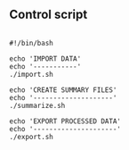 ## Control script

<pre><code class="bash" data-trim>
#!/bin/bash

echo 'IMPORT DATA'
echo '-----------'
./import.sh

echo 'CREATE SUMMARY FILES'
echo '--------------------'
./summarize.sh

echo 'EXPORT PROCESSED DATA'
echo '---------------------'
./export.sh
</code></pre>
